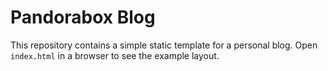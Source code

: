 # Pandorabox Blog

This repository contains a simple static template for a personal blog. Open `index.html` in a browser to see the example layout.

